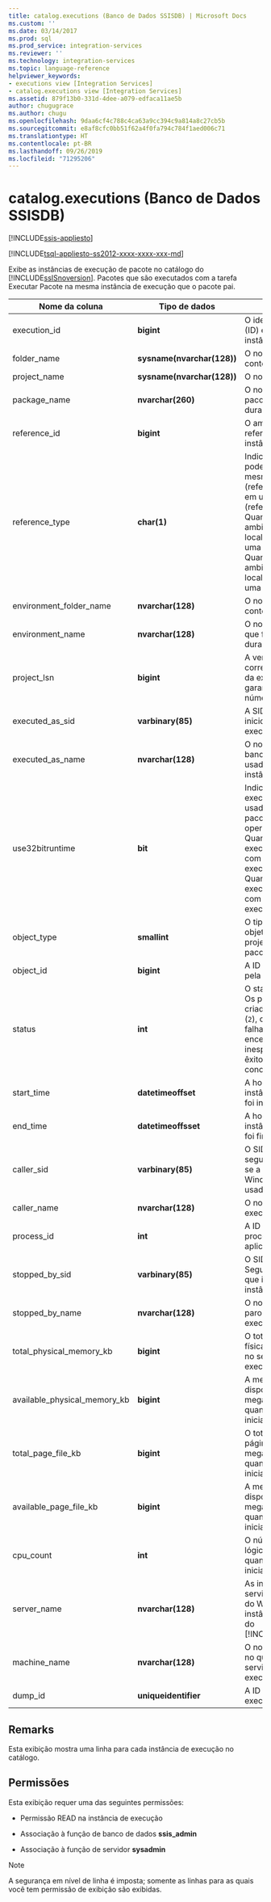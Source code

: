 ```yaml
---
title: catalog.executions (Banco de Dados SSISDB) | Microsoft Docs
ms.custom: ''
ms.date: 03/14/2017
ms.prod: sql
ms.prod_service: integration-services
ms.reviewer: ''
ms.technology: integration-services
ms.topic: language-reference
helpviewer_keywords:
- executions view [Integration Services]
- catalog.executions view [Integration Services]
ms.assetid: 879f13b0-331d-4dee-a079-edfaca11ae5b
author: chugugrace
ms.author: chugu
ms.openlocfilehash: 9daa6cf4c788c4ca63a9cc394c9a814a8c27cb5b
ms.sourcegitcommit: e8af8cfc0bb51f62a4f0fa794c784f1aed006c71
ms.translationtype: HT
ms.contentlocale: pt-BR
ms.lasthandoff: 09/26/2019
ms.locfileid: "71295206"
---
```

# <a name="catalogexecutions-ssisdb-database"></a>catalog.executions (Banco de Dados SSISDB)

[!INCLUDE[ssis-appliesto](../../includes/ssis-appliesto-ssvrpluslinux-asdb-asdw-xxx.md)]


[!INCLUDE[tsql-appliesto-ss2012-xxxx-xxxx-xxx-md](../../includes/tsql-appliesto-ss2012-xxxx-xxxx-xxx-md.md)]

  Exibe as instâncias de execução de pacote no catálogo do [!INCLUDE[ssISnoversion](../../includes/ssisnoversion-md.md)]. Pacotes que são executados com a tarefa Executar Pacote na mesma instância de execução que o pacote pai.  
  
|Nome da coluna|Tipo de dados|Descrição|  
|-----------------|---------------|-----------------|  
|execution_id|**bigint**|O identificador global (ID) exclusivo da instância de execução.|  
|folder_name|**sysname(nvarchar(128))**|O nome da pasta que contém o projeto.|  
|project_name|**sysname(nvarchar(128))**|O nome do projeto.|  
|package_name|**nvarchar(260)**|O nome do primeiro pacote que foi iniciado durante a execução.|  
|reference_id|**bigint**|O ambiente referenciado pela instância de execução.|  
|reference_type|**char(1)**|Indica se o ambiente pode ser localizado na mesma pasta do projeto (referência relativa) ou em uma pasta diferente (referência absoluta). Quando o valor for `R`, o ambiente será localizado por meio de uma referência relativa. Quando o valor for `A`, o ambiente será localizado por meio de uma referência absoluta.|  
|environment_folder_name|**nvarchar(128)**|O nome da pasta que contém o ambiente.|  
|environment_name|**nvarchar(128)**|O nome do ambiente que foi referenciado durante a execução.|  
|project_lsn|**bigint**|A versão do projeto que corresponde à instância da execução. Não há garantia de que este número seja sequencial.|  
|executed_as_sid|**varbinary(85)**|A SID do usuário que iniciou a instância da execução.|  
|executed_as_name|**nvarchar(128)**|O nome da entidade do banco de dados que foi usada para iniciar a instância de execução.|  
|use32bitruntime|**bit**|Indica se o tempo de execução de 32 bits é usado para executar o pacote em um sistema operacional de 64 bits. Quando o valor é `1`, a execução é realizada com o tempo de execução de 32 bits. Quando o valor é `0`, a execução é realizada com o tempo de execução de 64 bits.|  
|object_type|**smallint**|O tipo do objeto. O objeto pode ser um projeto (`20`) ou um pacote (`30`).|  
|object_id|**bigint**|A ID do objeto afetado pela operação.|  
|status|**int**|O status da operação. Os possíveis valores são criado (`1`), em execução (`2`), cancelado (`3`), com falha (`4`), pendente (`5`), encerrado inesperadamente (`6`), êxito (`7`), parando (`8`) e concluído (`9`).|  
|start_time|**datetimeoffset**|A hora em que a instância da execução foi iniciada.|  
|end_time|**datetimeoffsset**|A hora em que a instância da execução foi finalizada.|  
|caller_sid|**varbinary(85)**|O SID (identificador de segurança) do usuário se a Autenticação do Windows tiver sido usada para fazer logon.|  
|caller_name|**nvarchar(128)**|O nome da conta que executou a operação.|  
|process_id|**int**|A ID de processo do processo externo, se aplicável.|  
|stopped_by_sid|**varbinary(85)**|O SID (Identificador de Segurança) do usuário que interrompeu a instância de execução.|  
|stopped_by_name|**nvarchar(128)**|O nome do usuário que parou a instância da execução.|  
|total_physical_memory_kb|**bigint**|O total da memória física (em megabytes) no servidor quando a execução é iniciada.|  
|available_physical_memory_kb|**bigint**|A memória física disponível (em megabytes) no servidor quando a execução é iniciada.|  
|total_page_file_kb|**bigint**|O total da memória de páginas (em megabytes) no servidor quando a execução é iniciada.|  
|available_page_file_kb|**bigint**|A memória de páginas disponível (em megabytes) no servidor quando a execução é iniciada.|  
|cpu_count|**int**|O número de CPUs lógicas no servidor quando a execução é iniciada.|  
|server_name|**nvarchar(128)**|As informações do servidor e da instância do Windows de uma instância especificada do [!INCLUDE[ssNoVersion](../../includes/ssnoversion-md.md)].|  
|machine_name|**nvarchar(128)**|O nome do computador no qual a instância de servidor está sendo executada.|  
|dump_id|**uniqueidentifier**|A ID de um despejo de execução.|  
  
## <a name="remarks"></a>Remarks  
 Esta exibição mostra uma linha para cada instância de execução no catálogo.  
  
## <a name="permissions"></a>Permissões  
 Esta exibição requer uma das seguintes permissões:  
  
-   Permissão READ na instância de execução  
  
-   Associação à função de banco de dados **ssis_admin**  
  
-   Associação à função de servidor **sysadmin**  
  
> [!NOTE]  
>  A segurança em nível de linha é imposta; somente as linhas para as quais você tem permissão de exibição são exibidas.  
  
  
